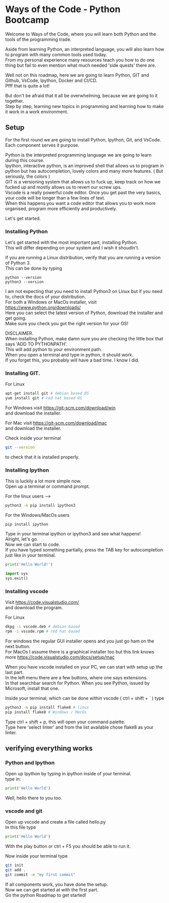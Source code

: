 # Ways of the Code - Python Bootcamp

Welcome to Ways of the Code, where you will learn both Python and the tools of the programming trade.

Aside from learning Python, an interpreted language, you will also learn how to program with many common tools used today.  
From my personal experience many resources teach you how to do one thing but fail to even mention what much needed 'side quests' there are.

Well not on this roadmap, here we are going to learn Python, GIT and Github, VsCode, Ipython, Docker and CI/CD.  
Pfff that is quite a lot!

But don't be afraid that it all be overwhelming, because we are going to it together.  
Step by step, learning new topics in programming and learning how to make it work in a work environment.

## Setup

For the first round we are going to install Python, Ipython, Git, and VsCode.  
Each component serves it purpose.

Python is the interpreted programming language we are going to learn during this course.  
Ipython, interactive python, is an improved shell that allows us to program in python but has autocompletion, lovely colors and many more features. ( But seriously, the colors )  
GIT is a versioning system that allows us to fuck up, keep track on how we fucked up and mostly allows us to revert our screw ups.  
Vscode is a really powerful code editor. Once you get past the very basics, your code will be longer than a few lines of text.  
When this happens you want a code editor that allows you to work more organised, program more efficiently and productively.

Let's get started.

### Installing Python

Let's get started with the most important part, installing Python.  
This will differ depending on your system and I wish it shoudln't.

If you are running a Linux distribution, verify that you are running a version of Python 3.  
This can be done by typing

```
python --version
python3 --version
```

I am not expecting that you need to install Python3 on Linux but if you need to, check the docs of your distribution.  
For both a Windows or MacOs installer, visit https://www.python.org/downloads/  
Here you can select the latest version of Python, download the installer and get going.  
Make sure you check you got the right version for your OS!

DISCLAIMER.  
When installing Python, make damn sure you are checking the little box that says 'ADD TO PYTHONPATH'.  
This will add python to your environment path.  
When you open a terminal and type in python, it should work.  
If you forget this, you probably will have a bad time. I know I did.

### Installing GIT.

For Linux

```bash
apt-get install git # debian based OS
yum install git # red hat based OS
```

For Windows visit https://git-scm.com/download/win  
and download the installer.

For Mac visit https://git-scm.com/download/mac  
and download the installer.

Check inside your terminal

```bash
git --version
```

to check that it is installed properly.

### Installing Ipython

This is luckily a lot more simple now.  
Open up a terminal or command prompt.

For the linux users -->

```bash
python3 -m pip install ipython3
```

For the Windows/MacOs users

```
pip install ipython
```

Type in your terminal ipython or ipython3 and see what happens!  
Alright, let's go.  
Now we can start to code.  
If you have typed something partially, press the TAB key for autocompletion just like in your terminal.

```python
print('Hello World!')

import sys
sys.exit()
```

### Installing vscode

Visit https://code.visualstudio.com/  
and download the program.

For Linux

```bash
dkpg -i vscode.deb # debian based
rpm -i vscode.rpm # red hat based
```

For windows the regular GUI installer opens and you just go ham on the next button.  
For MacOs I assume there is a graphical installer too but this link knows more https://code.visualstudio.com/docs/setup/mac

When you have vscode installed on your PC, we can start with setup up the last part.  
In the left menu there are a few buttons, where one says extensions.  
In that searchbar search for Python. When you see Python, issued by Microsoft, install that one.

Inside your terminal, which can be done within vscode ( ctrl + shift + \` ) type

```bash
python3 -m pip install flake8 # linux
pip install flake8 # Windows / MacOs
```

Type ctrl + shift + p, this will open your command palette.  
Type here 'select linter' and from the list available chose flake8 as your linter.

## verifying everything works

### Python and Ipython

Open up Ipython by typing in ipython inside of your terminal.  
type in:

```python
print('Hello World')
```

Well, hello there to you too.

### vscode and git

Open up vscode and create a file called hello.py  
In this file type

```python
print('Hello World')
```

With the play button or ctrl + F5 you should be able to run it.

Now inside your terminal type

```bash
git init
git add .
git commit -m "my first commit"
```

If all components work, you have done the setup.  
Now we can get started at with the first part.  
Go the python Roadmap to get started!
